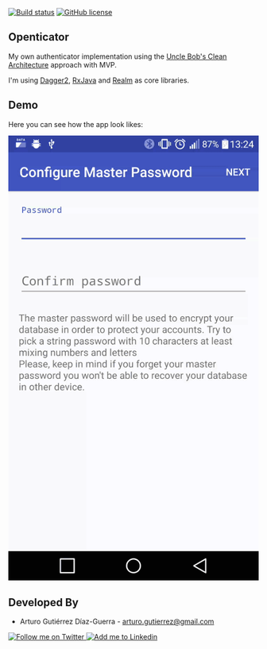 [![Build status](https://travis-ci.org/arturogutierrez/Openticator.svg?branch=master)](https://travis-ci.org/arturogutierrez/Openticator/branches)
[![GitHub license](https://img.shields.io/badge/license-Apache%20License%202.0-blue.svg?style=flat)](http://www.apache.org/licenses/LICENSE-2.0)

Openticator
------------

My own authenticator implementation using the [Uncle Bob's Clean Architecture](http://blog.8thlight.com/uncle-bob/2012/08/13/the-clean-architecture.html) approach with MVP.

I'm using [Dagger2](http://google.github.io/dagger/), [RxJava](https://github.com/ReactiveX/RxJava) and [Realm](https://realm.io/docs/java/latest/) as core libraries.

Demo
------------

Here you can see how the app look likes:

![Demo][1]

Developed By
------------

* Arturo Gutiérrez Díaz-Guerra - <arturo.gutierrez@gmail.com>

<a href="https://twitter.com/arturogdg">
  <img alt="Follow me on Twitter" src="https://g.twimg.com/dev/documentation/image/Twitter_logo_blue_48.png" />
</a>
<a href="http://www.linkedin.com/in/arturogutierrezdiazguerra">
  <img alt="Add me to Linkedin" src="https://static.licdn.com/scds/common/u/images/logos/favicons/v1/favicon.ico" />
</a>

[1]: ./media/web/demo.gif

